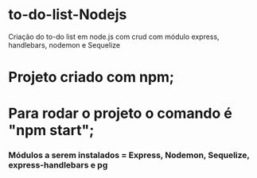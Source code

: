 # to-do-list-Nodejs
Criação do to-do list em node.js com crud com módulo express, handlebars, nodemon e Sequelize

# Projeto criado com npm;

# Para rodar o projeto o comando é "npm start";

### Módulos a serem instalados = Express, Nodemon, Sequelize, express-handlebars e pg

